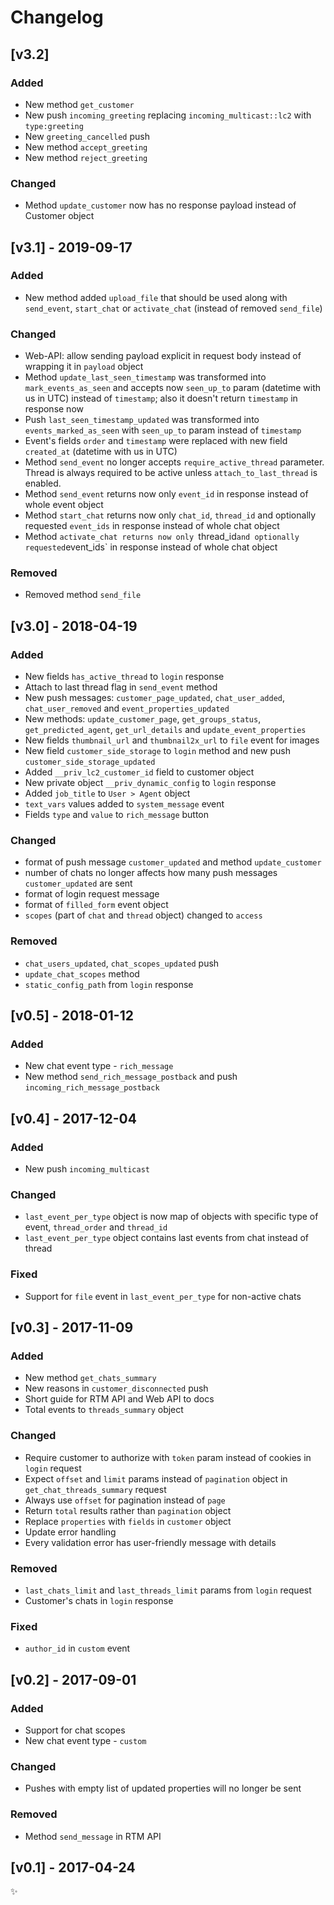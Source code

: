 # Changelog

## [v3.2]

### Added
- New method `get_customer`
- New push `incoming_greeting` replacing `incoming_multicast::lc2` with `type:greeting`
- New `greeting_cancelled` push
- New method `accept_greeting`
- New method `reject_greeting`

### Changed
- Method `update_customer` now has no response payload instead of Customer object

## [v3.1] - 2019-09-17

### Added
- New method added `upload_file` that should be used along with `send_event`, `start_chat` or `activate_chat` (instead of removed `send_file`)

### Changed
- Web-API: allow sending payload explicit in request body instead of wrapping it in `payload` object
- Method `update_last_seen_timestamp` was transformed into `mark_events_as_seen` and accepts now `seen_up_to` param (datetime with us in UTC) instead of `timestamp`; also it doesn't return `timestamp` in response now
- Push `last_seen_timestamp_updated` was transformed into `events_marked_as_seen` with `seen_up_to` param instead of `timestamp`
- Event's fields `order` and `timestamp` were replaced with new field `created_at` (datetime with us in UTC)
- Method `send_event` no longer accepts `require_active_thread` parameter.  Thread is always required to be active unless `attach_to_last_thread` is enabled.
- Method `send_event` returns now only `event_id` in response instead of whole event object
- Method `start_chat` returns now only `chat_id`, `thread_id` and optionally requested `event_ids` in response instead of whole chat object
- Method `activate_chat returns now only `thread_id` and optionally requested `event_ids` in response instead of whole chat object

### Removed
- Removed method `send_file`

## [v3.0] - 2018-04-19

### Added
- New fields `has_active_thread` to `login` response
- Attach to last thread flag in `send_event` method
- New push messages: `customer_page_updated`, `chat_user_added`, `chat_user_removed` and `event_properties_updated`
- New methods: `update_customer_page`, `get_groups_status`, `get_predicted_agent`, `get_url_details` and `update_event_properties`
- New fields `thumbnail_url` and `thumbnail2x_url` to `file` event for images
- New field `customer_side_storage` to `login` method and new push `customer_side_storage_updated`
- Added `__priv_lc2_customer_id` field to customer object
- New private object `__priv_dynamic_config` to `login` response
- Added `job_title` to `User > Agent` object
- `text_vars` values added to `system_message` event
- Fields `type` and `value` to `rich_message` button

### Changed
- format of push message `customer_updated` and method `update_customer`
- number of chats no longer affects how many push messages `customer_updated` are sent
- format of login request message
- format of `filled_form` event object
- `scopes` (part of `chat` and `thread` object) changed to `access`

### Removed
- `chat_users_updated`, `chat_scopes_updated` push
-  `update_chat_scopes` method
- `static_config_path` from `login` response

## [v0.5] - 2018-01-12

### Added
- New chat event type - `rich_message`
- New method `send_rich_message_postback` and push `incoming_rich_message_postback`


## [v0.4] - 2017-12-04

### Added
- New push `incoming_multicast`

### Changed
- `last_event_per_type` object is now map of objects with specific type of event, `thread_order` and `thread_id`
- `last_event_per_type` object contains last events from chat instead of thread

### Fixed
- Support for `file` event in `last_event_per_type` for non-active chats

## [v0.3] - 2017-11-09

### Added
- New method `get_chats_summary`
- New reasons in `customer_disconnected` push
- Short guide for RTM API and Web API to docs
- Total events to `threads_summary` object

### Changed
- Require customer to authorize with `token` param instead of cookies in `login` request
- Expect `offset` and `limit` params instead of `pagination` object in `get_chat_threads_summary` request
- Always use `offset` for pagination instead of `page`
- Return `total` results rather than `pagination` object
- Replace `properties` with `fields` in `customer` object
- Update error handling
- Every validation error has user-friendly message with details

### Removed
- `last_chats_limit` and `last_threads_limit` params from `login` request
- Customer's chats in `login` response

### Fixed
 - `author_id` in `custom` event

## [v0.2] - 2017-09-01

### Added
- Support for chat scopes
- New chat event type - `custom`

### Changed
- Pushes with empty list of updated properties will no longer be sent

### Removed
- Method `send_message` in RTM API

## [v0.1] - 2017-04-24

:sparkles:
